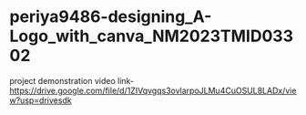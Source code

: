 # periya9486-designing_A-Logo_with_canva_NM2023TMID03302

project demonstration video link-https://drive.google.com/file/d/1ZIVqvgqs3ovlarpoJLMu4CuOSUL8LADx/view?usp=drivesdk
